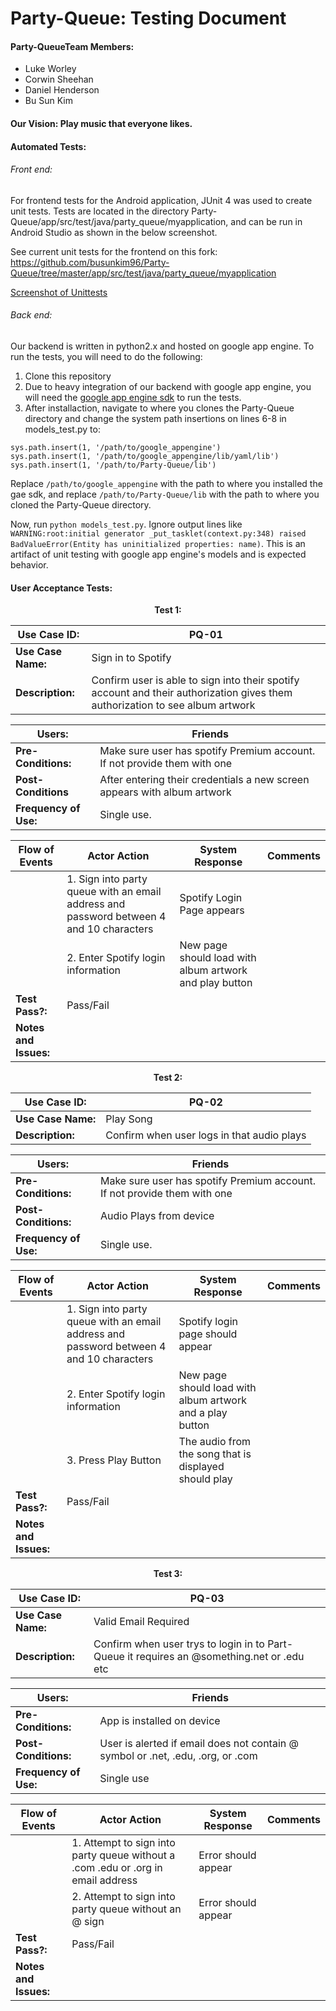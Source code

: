# Party-Queue: Testing Document

#### Party-QueueTeam Members: 
* Luke Worley 
* Corwin Sheehan 
* Daniel Henderson 
* Bu Sun Kim

#### Our Vision: Play music that everyone likes.

#### Automated Tests: 
###### Front end:
For frontend tests for the Android application, JUnit 4 was used to create unit tests. Tests are located in the directory Party-Queue/app/src/test/java/party_queue/myapplication, and can be run in Android Studio as shown in the below screenshot. 

See current unit tests for the frontend on this fork: https://github.com/busunkim96/Party-Queue/tree/master/app/src/test/java/party_queue/myapplication

[Screenshot of Unittests](https://drive.google.com/file/d/1rhqs7-9Svk8_IyKgTpXQfo8AsDK9XcSWiw/view?usp=sharing)

###### Back end:
Our backend is written in python2.x and hosted on google app engine. To run the tests, you will need to do the following:

1. Clone this repository
2. Due to heavy integration of our backend with google app engine, you will need the [google app engine sdk](https://cloud.google.com/appengine/downloads) to run the tests. 
3. After installaction, navigate to where you clones the Party-Queue directory and change the system path insertions on lines 6-8 in models_test.py to:
```
sys.path.insert(1, '/path/to/google_appengine')
sys.path.insert(1, '/path/to/google_appengine/lib/yaml/lib')
sys.path.insert(1, '/path/to/Party-Queue/lib')
```
Replace `/path/to/google_appengine` with the path to where you installed the gae sdk, and replace `/path/to/Party-Queue/lib` with the path to where you cloned the Party-Queue directory.

Now, run `python models_test.py`. Ignore output lines like `WARNING:root:initial generator _put_tasklet(context.py:348) raised BadValueError(Entity has uninitialized properties: name)`. This is an artifact of unit testing with google app engine's models and is expected behavior. 


#### User Acceptance Tests:


<p align="center"> <b>Test 1:</b> </p>

|  **Use Case ID:** | PQ-01 |
|------|------|
|**Use Case Name:**|Sign in to Spotify|
| **Description:** |Confirm user is able to sign into their spotify account and their authorization gives them authorization to see album artwork|

|  **Users:** | Friends |
|------|------|
|**Pre-Conditions:**|Make sure user has spotify Premium account. If not provide them with one|
| **Post-Conditions** |After entering their credentials a new screen appears with album artwork|
|**Frequency of Use:**|Single use.|


|Flow of Events|Actor Action| System Response| Comments|
|------|------|------|------|
|                  |1. Sign into party queue with an email address and password between 4 and 10 characters| Spotify Login Page appears|  |
|                 | 2. Enter Spotify login information| New page should load with album artwork and play button | |
|**Test Pass?:**| Pass/Fail| | |
| **Notes and Issues:**| | | |

<p align="center"> <b>Test 2:</b> </p>

|  **Use Case ID:** | PQ-02 |
|------|------|
|**Use Case Name:**|Play Song|
| **Description:** |Confirm when user logs in that audio plays|

|  **Users:** | Friends |
|------|------|
|**Pre-Conditions:**|Make sure user has spotify Premium account. If not provide them with one|
| **Post-Conditions:** |Audio Plays from device|
|**Frequency of Use:**|Single use.|


|Flow of Events|Actor Action| System Response| Comments|
|------|------|------|------|
|                  |1. Sign into party queue with an email address and password between 4 and 10 characters| Spotify login page should appear |  |
|                 | 2. Enter Spotify login information| New page should load with album artwork and a play button | |
|                 | 3. Press Play Button|The audio from the song that is displayed should play| |
|**Test Pass?:**| Pass/Fail| | |
| **Notes and Issues:**| | | |


<p align="center"> <b>Test 3:</b> </p>

|  **Use Case ID:** | PQ-03 |
|------|------|
|**Use Case Name:**|Valid Email Required|
| **Description:** |Confirm when user trys to login in to Part-Queue it requires an @something.net or .edu etc|

|  **Users:** | Friends |
|------|------|
|**Pre-Conditions:**|App is installed on device |
| **Post-Conditions:** |User is alerted if email does not contain @  symbol or .net, .edu, .org, or .com|
|**Frequency of Use:**|Single use|


|Flow of Events|Actor Action| System Response| Comments|
|------|------|------|------|
|                  |1. Attempt to sign into party queue without a .com .edu or .org in email address| Error should appear |  |
|                 | 2. Attempt to sign into party queue without an @ sign| Error should appear | |
|**Test Pass?:**| Pass/Fail| | |
| **Notes and Issues:**| | | |
